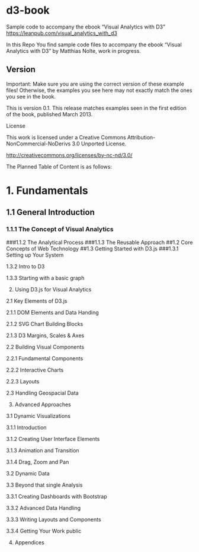 # d3-book
Sample code to accompany the ebook “Visual Analytics with D3” https://leanpub.com/visual_analytics_with_d3

In this Repo You find sample code files to accompany the ebook “Visual Analytics with D3” by Matthias Nolte, work in progress.

## Version

Important: Make sure you are using the correct version of these example files! Otherwise, the examples you see here may not exactly match the ones you see in the book.

This is version 0.1. This release matches examples seen in the first edition of the book, published March 2013.

License

This work is licensed under a Creative Commons Attribution-NonCommercial-NoDerivs 3.0 Unported License.

http://creativecommons.org/licenses/by-nc-nd/3.0/

The Planned Table of Content is as follows:


# 1. Fundamentals
## 1.1 General Introduction
### 1.1.1 The Concept of Visual Analytics
###1.1.2 The Analytical Process
###1.1.3 The Reusable Approach
##1.2 Core Concepts of Web Technology
##1.3 Getting Started with D3.js
###1.3.1 Setting up Your System

1.3.2 Intro to D3

1.3.3 Starting with a basic graph

2. Using D3.js for Visual Analytics

2.1 Key Elements of D3.js

2.1.1 DOM Elements and Data Handing

2.1.2 SVG Chart Building Blocks

2.1.3 D3 Margins, Scales & Axes

2.2 Building Visual Components

2.2.1 Fundamental Components

2.2.2 Interactive Charts

2.2.3 Layouts

2.3 Handling Geospacial Data

3. Advanced Approaches

3.1 Dynamic Visualizations

3.1.1 Introduction

3.1.2 Creating User Interface Elements

3.1.3 Animation and Transition

3.1.4 Drag, Zoom and Pan

3.2 Dynamic Data

3.3 Beyond that single Analysis

3.3.1 Creating Dashboards with Bootstrap

3.3.2 Advanced Data Handling

3.3.3 Writing Layouts and Components

3.3.4 Getting Your Work public

4. Appendices
